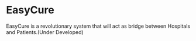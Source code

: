 # EasyCure
EasyCure is a revolutionary system that will act as bridge between Hospitals and Patients.(Under Developed)

